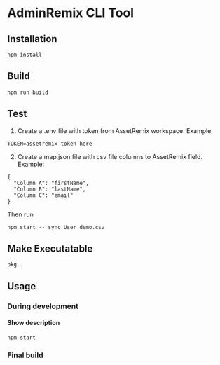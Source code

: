 # AdminRemix CLI Tool


## Installation
```
npm install
```

## Build
```
npm run build
```

## Test
1. Create a .env file with token from AssetRemix workspace. Example:
```
TOKEN=assetremix-token-here
```
2. Create a map.json file with csv file columns to AssetRemix field. Example:
```
{
  "Column A": "firstName",
  "Column B": "lastName",
  "Column C": "email"
}
```
Then run
```
npm start -- sync User demo.csv
```

## Make Executatable
```
pkg .
```

## Usage

### During development

#### Show description
```
npm start
```


### Final build

